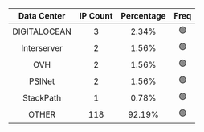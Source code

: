 | Data Center | IP Count | Percentage | Freq |
|:------------:|:--------:|:-----------:|:-----:|
| DIGITALOCEAN | 3 | 2.34% | 🟢 |
| Interserver | 2 | 1.56% | 🟢 |
| OVH | 2 | 1.56% | 🟢 |
| PSINet | 2 | 1.56% | 🟢 |
| StackPath | 1 | 0.78% | 🟢 |
| OTHER | 118 | 92.19% | 🟢 |